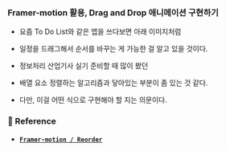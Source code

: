 ### Framer-motion 활용, Drag and Drop 애니메이션 구현하기

- 요즘 To Do List와 같은 앱을 쓰다보면 아래 이미지처럼
- 일정을 드래그해서 순서를 바꾸는 게 가능한 걸 알고 있을 것이다.



- 정보처리 산업기사 실기 준비할 때 많이 봤던
- 배열 요소 정렬하는 알고리즘과 닿아있는 부분이 좀 있는 것 같다.
- 다만, 이걸 어떤 식으로 구현해야 할 지는 의문이다.


### 📔 Reference
- **[`Framer-motion / Reorder`](https://motion.dev/docs/react-reorder)**